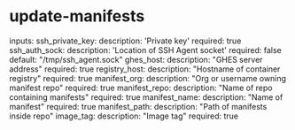 # update-manifests

inputs:
  ssh_private_key:
    description: 'Private key'
    required: true
  ssh_auth_sock:
    description: 'Location of SSH Agent socket'
    required: false
    default: "/tmp/ssh_agent.sock"
  ghes_host:
    description: "GHES server address"
    required: true
  registry_host:
    description: "Hostname of container registry"
    required: true
  manifest_org:
    description: "Org or username owning manifest repo"
    required: true
  manifest_repo:
    description: "Name of repo containing manifests"
    required: true
  manifest_name:
    description: "Name of manifest"
    required: true
  manifest_path:
    description: "Path of manifests inside repo"
  image_tag:
    description: "Image tag"
    required: true
